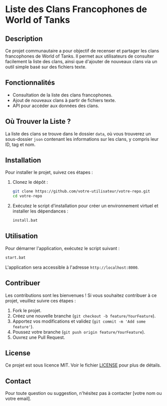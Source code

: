 # Liste des Clans Francophones de World of Tanks

## Description
Ce projet communautaire a pour objectif de recenser et partager les clans francophones de World of Tanks. Il permet aux utilisateurs de consulter facilement la liste des clans, ainsi que d'ajouter de nouveaux clans via un outil simple basé sur des fichiers texte.

## Fonctionnalités
- Consultation de la liste des clans francophones.
- Ajout de nouveaux clans à partir de fichiers texte.
- API pour accéder aux données des clans.

## Où Trouver la Liste ?
La liste des clans se trouve dans le dossier `data`, où vous trouverez un sous-dossier `json` contenant les informations sur les clans, y compris leur ID, tag et nom.

## Installation

Pour installer le projet, suivez ces étapes :

1. Clonez le dépôt :
   ```bash
   git clone https://github.com/votre-utilisateur/votre-repo.git
   cd votre-repo
   ```

2. Exécutez le script d'installation pour créer un environnement virtuel et installer les dépendances :
   ```bash
   install.bat
   ```

## Utilisation

Pour démarrer l'application, exécutez le script suivant :
```bash
start.bat
```

L'application sera accessible à l'adresse `http://localhost:8000`.

## Contribuer

Les contributions sont les bienvenues ! Si vous souhaitez contribuer à ce projet, veuillez suivre ces étapes :

1. Fork le projet.
2. Créez une nouvelle branche (`git checkout -b feature/YourFeature`).
3. Apportez vos modifications et validez (`git commit -m 'Add some feature'`).
4. Poussez votre branche (`git push origin feature/YourFeature`).
5. Ouvrez une Pull Request.

## License
Ce projet est sous licence MIT. Voir le fichier [LICENSE](LICENSE) pour plus de détails.

## Contact
Pour toute question ou suggestion, n'hésitez pas à contacter [votre nom ou votre email].